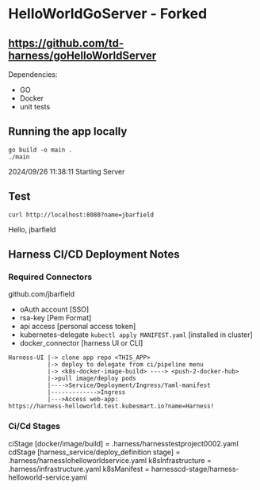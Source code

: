 # HelloWorldGoServer  - Forked
## https://github.com/td-harness/goHelloWorldServer
Dependencies:
* GO 
* Docker
* unit tests

## Running the app locally
```
go build -o main .
./main
```
2024/09/26 11:38:11 Starting Server
## Test
`curl http://localhost:8080?name=jbarfield`

Hello, jbarfield

## Harness CI/CD Deployment Notes

### Required Connectors
github.com/jbarfield
* oAuth account [SSO]
* rsa-key [Pem Format]
* api access [personal access token]
* kubernetes-delegate `kubectl apply MANIFEST.yaml` [installed in cluster]
* docker_connector [harness UI or CLI]

```
Harness-UI |-> clone app repo <THIS_APP>
           |-> deploy to delegate from ci/pipeline menu
           |-> <k8s-docker-image-build> ----> <push-2-docker-hub>
           |->pull image/deploy pods
           |---->Service/Deployment/Ingress/Yaml-manifest
           |------------->Ingress
           |--->Access web-app: 
https://harness-helloworld.test.kubesmart.io?name=Harness!
```
### Ci/Cd Stages
ciStage [docker/image/build] = .harness/harnesstestproject0002.yaml
cdStage [harness_service/deploy_definition stage] = .harness/harnessIohelloworldservice.yaml
k8sInfrastructure = .harness/infrastructure.yaml
k8sManifest = harnesscd-stage/harness-helloworld-service.yaml
